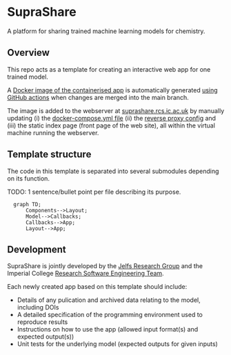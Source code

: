 # SupraShare

A platform for sharing trained machine learning models for chemistry.

## Overview

This repo acts as a template for creating an interactive web app for one trained model.

A [Docker image of the containerised app](https://github.com/ImperialCollegeLondon/SupraShare/pkgs/container/suprashare%2Fsuprashare) is automatically generated [using GitHub actions](https://github.com/ImperialCollegeLondon/SupraShare/blob/develop/.github/workflows/ci.yml) when changes are merged into the main branch.

The image is added to the webserver at [suprashare.rcs.ic.ac.uk](https://suprashare.rcs.ic.ac.uk) by manually updating (i) the [docker-compose.yml file](https://docs.docker.com/compose/compose-file/) (ii) the [reverse proxy config](https://caddyserver.com/docs/caddyfile) and (iii) the static index page (front page of the web site), all within the virtual machine running the webserver.

## Template structure

The code in this template is separated into several submodules depending on its function.

TODO: 1 sentence/bullet point per file describing its purpose.

```mermaid
  graph TD;
      Components-->Layout;
      Model-->Callbacks;
      Callbacks-->App;
      Layout-->App;
 ```

## Development

SupraShare is jointly developed by the [Jelfs Research Group](http://www.jelfs-group.org/) and the Imperial College [Research Software Engineering Team](https://www.imperial.ac.uk/admin-services/ict/self-service/research-support/rcs/research-software-engineering/).

Each newly created app based on this template should include:

- Details of any pulication and archived data relating to the model, including DOIs
- A detailed specification of the programming environment used to reproduce results
- Instructions on how to use the app (allowed input format(s) and expected output(s))
- Unit tests for the underlying model (expected outputs for given inputs)
